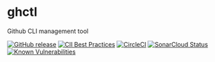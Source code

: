# ghctl
Github CLI management tool

[![GitHub release](http://img.shields.io/github/release/amirashad/ghctl.svg?style=flat)](https://github.com/amirashad/ghctl/releases)
[![CII Best Practices](https://bestpractices.coreinfrastructure.org/projects/3272/badge)](https://bestpractices.coreinfrastructure.org/projects/3272)
[![CircleCI](https://circleci.com/gh/amirashad/ghctl.svg?style=shield)](https://circleci.com/gh/amirashad/ghctl)
[![SonarCloud Status](https://sonarcloud.io/api/project_badges/measure?project=amirashad_ghctl&metric=alert_status)](https://sonarcloud.io/dashboard?id=amirashad_ghctl)
[![Known Vulnerabilities](https://snyk.io/test/github/amirashad/ghctl/badge.svg)](https://snyk.io/test/github/amirashad/ghctl)
